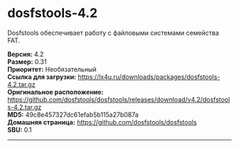 # dosfstools-4.2

Dosfstools обеспечивает работу с файловыми системами семейства FAT.

**Версия:** 4.2
<br />
**Размер:** 0.31
<br />
**Приоритет:** Необязательный
<br />
**Ссылка для загрузки:** https://lx4u.ru/downloads/packages/dosfstools-4.2.tar.gz
<br />
**Оригинальное расположение:** https://github.com/dosfstools/dosfstools/releases/download/v4.2/dosfstools-4.2.tar.gz
<br />
**MD5:** 49c8e457327dc61efab5b115a27b087a
<br />
**Домашняя страница:**  https://github.com/dosfstools/dosfstools
        <br />
**SBU:** 0.1

***
            